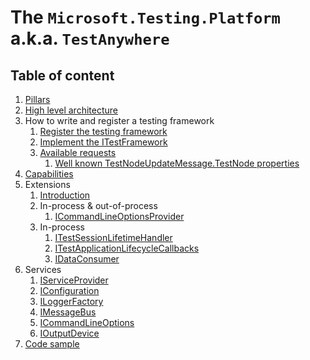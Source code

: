 # The `Microsoft.Testing.Platform` a.k.a. `TestAnywhere`

## Table of content

1. [Pillars](pillars.md)
1. [High level architecture](architecture.md)
1. How to write and register a testing framework
    1. [Register the testing framework](registertestframework.md)
    1. [Implement the ITestFramework](itestframework.md)
    1. [Available requests](irequest.md)
        1. [Well known TestNodeUpdateMessage.TestNode properties](testnodeupdatemessage.md)
1. [Capabilities](capabilities.md)
1. Extensions
    1. [Introduction](extensionintro.md)
    1. In-process & out-of-process
        1. [ICommandLineOptionsProvider](icommandlineoptionsprovider.md)
    1. In-process
        1. [ITestSessionLifetimeHandler](itestsessionlifetimehandler.md)
        1. [ITestApplicationLifecycleCallbacks](itestapplicationlifecyclecallbacks.md)
        1. [IDataConsumer](idataconsumer.md)
1. Services
    1. [IServiceProvider](iserviceprovider.md)
    1. [IConfiguration](configuration.md)
    1. [ILoggerFactory](iloggerfactory.md)
    1. [IMessageBus](imessagebus.md)
    1. [ICommandLineOptions](icommandlineoptions.md)
    1. [IOutputDevice](ioutputdevice.md)
1. [Code sample](codesample.md)
